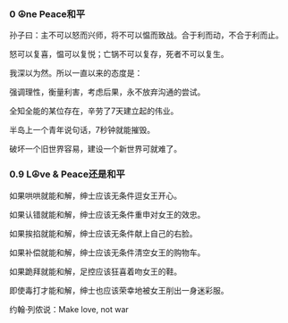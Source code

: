 ### 0 ☮ne Peace和平

孙子曰：主不可以怒而兴师，将不可以愠而致战。合于利而动，不合于利而止。

怒可以复喜，愠可以复悦；亡锅不可以复存，死者不可以复生。

我深以为然。所以一直以来的态度是：

强调理性，衡量利害，考虑后果，永不放弃沟通的尝试。

全知全能的某位存在，辛劳了7天建立起的伟业。

半岛上一个青年说句话，7秒钟就能摧毁。

破坏一个旧世界容易，建设一个新世界可就难了。

### 0.9 L☮ve & Peace还是和平

如果哄哄就能和解，绅士应该无条件逗女王开心。

如果认错就能和解，绅士应该无条件重申对女王的效忠。

如果挨掐就能和解，绅士应该无条件献上自己的右脸。

如果补偿就能和解，绅士应该无条件清空女王的购物车。

如果跪拜就能和解，足控应该狂喜着吻女王的鞋。

即使毒打才能和解，绅士也应该荣幸地被女王削出一身迷彩服。

约翰·列侬说：Make love, not war
